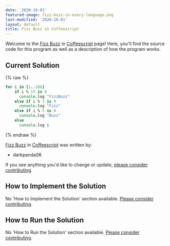 ```yaml
---
date: '2020-10-01'
featured-image: fizz-buzz-in-every-language.png
last-modified: '2020-10-01'
layout: default
title: Fizz Buzz in Coffeescript
---
```


Welcome to the [Fizz Buzz](https://sampleprograms.io/projects/fizz-buzz) in [Coffeescript](https://sampleprograms.io/languages/coffeescript) page! Here, you'll find the source code for this program as well as a description of how the program works.

## Current Solution

{% raw %}

```coffeescript
for i in [1..100]   
    if i % 15 is 0  
      console.log "FizzBuzz"    
    else if i % 3 is 0  
      console.log "Fizz"    
    else if i % 5 is 0  
      console.log "Buzz"    
    else    
      console.log i
```

{% endraw %}

[Fizz Buzz](https://sampleprograms.io/projects/fizz-buzz) in [Coffeescript](https://sampleprograms.io/languages/coffeescript) was written by:

- darkpanda08

If you see anything you'd like to change or update, [please consider contributing](https://github.com/TheRenegadeCoder/sample-programs).

## How to Implement the Solution

No 'How to Implement the Solution' section available. [Please consider contributing](https://github.com/TheRenegadeCoder/sample-programs-website).

## How to Run the Solution

No 'How to Run the Solution' section available. [Please consider contributing](https://github.com/TheRenegadeCoder/sample-programs-website).